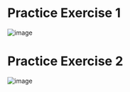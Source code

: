 # Practice Exercise 1 
![image](https://user-images.githubusercontent.com/74512335/186495500-5eb7ce6d-319d-430c-ba15-98563487b5a4.png)

# Practice Exercise 2
![image](https://user-images.githubusercontent.com/74512335/186515730-223da980-320f-4465-bb4f-e1aab2bc2305.png)

